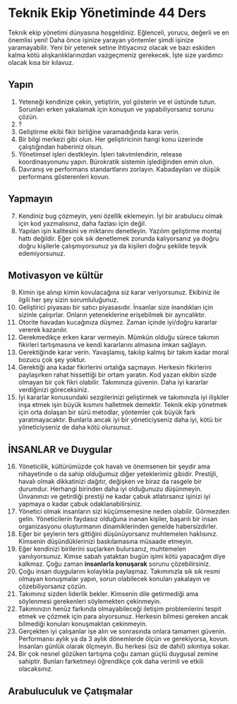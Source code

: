 # Teknik Ekip Yönetiminde 44 Ders

Teknik ekip yönetimi dünyasına hoşgeldiniz. Eğlenceli, yorucu, değerli ve en
önemlisi yeni! Daha önce işinize yarayan yöntemler şimdi işinize yaramayabilir.
Yeni bir yetenek setine ihtiyacınız olacak ve bazı eskiden kalma kötü
alışkanlıklarınızdan vazgeçmeniz gerekecek. İşte size yardımcı olacak kısa bir
kılavuz.

## Yapın

1. Yeteneği kendinize çekin, yetiştirin, yol gösterin ve el üstünde tutun.
   Sorunları erken yakalamak için konuşun ve yapabiliyorsanız sorunu çözün.
2. ?
3. Geliştirme ekibi fikir birliğine varamadığında karaı verin.
4. Bir bilgi merkezi gibi olun. Her geliştiricinin hangi konu üzerinde
   çalıştığından haberiniz olsun.
5. Yönetimsel işleri destkleyin. İşleri takvimlendirin, release koordinasyonunu
   yapın. Bürokratik sistemin işlediğinden emin olun.
6. Davranış ve performans standartlarını zorlayın. Kabadayıları ve düşük
   performans gösterenleri kovun.

## Yapmayın

7. Kendiniz bug çözmeyin, yeni özellik eklemeyin. İyi bir arabulucu olmak için
   kod yazmalısınız, daha fazlası için değil.
8. Yapılan işin kalitesini ve miktarını denetleyin. Yazılım geliştirme montaj
   hattı değildir. Eğer çok sık denetlemek zorunda kalıyorsanız ya doğru doğru
   kişilerle çalışmıyorsunuz ya da kişileri doğru şekilde teşvik edemiyorsunuz.

## Motivasyon ve kültür

9. Kimin işe alınıp kimin kovulacağına siz karar veriyorsunuz. Ekibiniz ile
   ilgili her şey sizin sorumluluğunuz.
10. Geliştirici piyasası bir satıcı piyasasıdır. İnsanlar size inandıkları için
    sizinle çalışırlar. Onların yeteneklerine erişebilmek bir ayrıcalıktır.
11. Otorite havadan kucağınıza düşmez. Zaman içinde iyi/doğru kararlar vererek
    kazanılır.
12. Gerekmedikçe erken karar vermeyin. Mümkün olduğu sürece takımın fikirleri
    tartışmasına ve kendi kararlarını almasına imkan sağlayın.
13. Gerektiğinde karar verin. Yavaşlamış, takılıp kalmış bir takım kadar moral
    bozucu çok şey yoktur.
14. Gerektiği ana kadar fikirlerini ortalığa saçmayın. Herkesin fikirlerini
    paylaşırken rahat hissettiği bir ortam yaratın. Kod yazan ekibin sizde
    olmayan bir çok fikri olabilir. Takımınıza güvenin. Daha iyi kararlar
    verdiğinizi göreceksiniz.
15. İyi kararlar konusundaki sezgilerinizi geliştirmek ve takımınızla iyi
    ilişkiler inşa etmek işin büyük kısmını halletmek demektir. Teknik ekip
    yönetmek için orta dolaşan bir sürü metodlar, yöntemler çok büyük fark
    yaratmayacaktır. Bunlarla ancak iyi bir yöneticiyseniz daha iyi, kötü bir
    yöneticiyseniz de daha kötü olursunuz.

## İNSANLAR ve Duygular

16. Yöneticilik, kültürümüzde çok havalı ve önemsenen bir şeydir ama
    nihayetinde o da sahip olduğumuz diğer yeteklerimiz gibidir. Prestijli,
    havalı olmak dikkatinizi dağıtır, değişken ve biraz da rasgele bir
    durumdur. Herhangi birinden daha iyi olduğunuzu düşünmeyin. Ünvanınızı ve
    getirdiği prestiji ne kadar çabuk atlatırsanız işinizi iyi yapmaya o kadar
    çabuk odaklanabilirsiniz.
17. Yönetici olmak insanların sizi küçümsemesine neden olabilir. Görmezden
    gelin. Yöneticilerin faydasız olduğuna inanan kişiler, başarılı bir insan
    organizasyonu oluşturmanın dinamiklerinden genelde habersizdirler.
18. Eğer bir şeylerin ters gittiğini düşünüyorsanız muhtemelen haklısınız.
    Kimsenin düşündüklerinizi baskılamasına müsaade etmeyin.
19. Eğer kendinizi birilerini suçlarken bulursanız, muhtemelen yanılıyorsunuz.
    Kimse sabah yataktan bugün işimi kötü yapacağım diye kalkmaz. Çoğu zaman
    **insanlarla konuşarak** sorunu çözebilirsiniz.
20. Çoğu insan duygularını kolaylıkla paylaşmaz. Takımınızla sık sık resmi
    olmayan konuşmalar yapın, sorun olabilecek konuları yakalayın ve
    çözebiliyorsanız çözün.
21. Takımınız sizden liderlik bekler. Kimsenin dile getirmediği ama söylenmesi
    gerekenleri söylemekten çekinmeyin.
22. Takımınızın henüz farkında olmayabileceği iletişim problemlerini tespit
    etmek ve çözmek için para alıyorsunuz. Herkesin bilmesi gereken ancak
    bilmediği konuları konuşmaktan çekinmeyin.
23. Gerçekten iyi çalışanlar işe alın ve sonrasında onlara tamamen güvenin.
    Performansı aylık ya da 3 aylık dönemlerde ölçün ve gerekiyorsa, kovun.
    İnsanları günlük olarak ölçmeyin. Bu herkesi (siz de dahil) sıkıntıya
    sokar. 
24. Bir çok nesnel gözüken tartışma çoğu zaman güçlü duygusal zemine sahiptir.
    Bunları farketmeyi öğrendikçe çok daha verimli ve etkili olacaksınız.

## Arabuluculuk ve Çatışmalar

